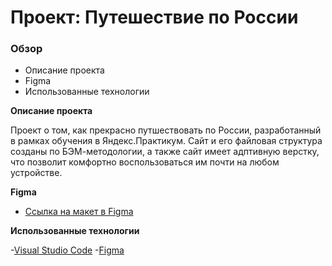 # Проект: Путешествие по России

### Обзор
* Описание проекта
* Figma
* Использованные технологии

**Описание проекта**

Проект о том, как прекрасно путшествовать по России, разработанный в рамках обучения в Яндекс.Практикум. 
Сайт и его файловая структура созданы по БЭМ-методологии, а также сайт имеет адптивную верстку, что позволит комфортно воспользоваться им почти на любом устройстве.

**Figma**

* [Ссылка на макет в Figma](https://www.figma.com/file/5S2WSbEFL6awjVWJ0NWL8Q/Sprint-3_-Russia-_-desktop-mobile?node-id=28503%3A0)

**Использованные технологии**

-[Visual Studio Code](https://code.visualstudio.com)
-[Figma](https://www.figma.com)
